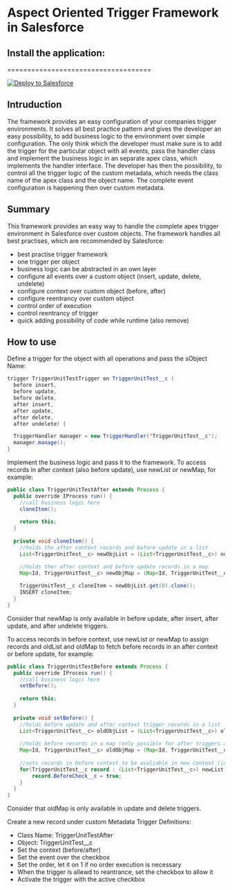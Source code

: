 # Aspect Oriented Trigger Framework in Salesforce
## Install the application:
====================================
 
<a href="https://githubsfdeploy.herokuapp.com?owner=behni&amp;repo=TriggerFramework">
  <img src="https://raw.githubusercontent.com/afawcett/githubsfdeploy/master/src/main/webapp/resources/img/deploy.png" alt="Deploy to Salesforce" />
</a>

## Intruduction
The framework provides an easy configuration of your companies trigger environments. It solves all best practice pattern and gives the developer an easy possibility, to add business logic to the environment over simple configuration. The only think which the developer must make sure is to add the trigger for the particular object with all events, pass the handler class and implement the business logic in an separate apex class, which implements the handler interface. The developer has then the possibility, to control all the trigger logic of the custom metadata, which needs the class name of the apex class and the object name. The complete event configuration is happening then over custom metadata.

## Summary
This framework provides an easy way to handle the complete apex trigger environment in Salesforce over custom objects. The framework handles all best practises, which are recommended by Salesforce:
* best practise trigger framework
* one trigger per object
* business logic can be abstracted in an own layer
* configure all events over a custom object (insert, update, delete, undelete)
* configure context over custom object (before, after)
* configure reentrancy over custom object
* control order of execution
* control reentrancy of trigger
* quick adding possibility of code while runtime (also remove)

## How to use
Define a trigger for the object with all operations and pass the sObject Name:
```java
trigger TriggerUnitTestTrigger on TriggerUnitTest__c (
  before insert, 
  before update, 
  before delete, 
  after insert, 
  after update, 
  after delete, 
  after undelete) {

  TriggerHandler manager = new TriggerHandler('TriggerUnitTest__c');
  manager.manage();
}
```

Implement the business logic and pass it to the framework.
To access records in after context (also before update), use newList or newMap, for example:
```java
public class TriggerUnitTestAfter extends Process {
  public override IProcess run() {
    //call business logic here
    cloneItem();
  
    return this;
  }
  
  private void cloneItem() {
    //holds the after context records and bafore update in a list
    List<TriggerUnitTest__c> newObjList = (List<TriggerUnitTest__c>) newList;

    //holds ther after context and before update records in a map
    Map<Id, TriggerUnitTest__c> newObjMap = (Map<Id, TriggerUnitTest__c>) newMap;
      
    TriggerUnitTest__c cloneItem = newObjList.get(0).clone();
    INSERT cloneItem;
  }
}
```
Consider that newMap is only available in before update, after insert, after update, and after undelete triggers.

To access records in before context, use newList or newMap to assign records and oldList and oldMap to fetch before records in an after context or before update, for example:
```java
public class TriggerUnitTestBefore extends Process {
  public override IProcess run() {
    //call business logic here
    setBefore();
  
    return this;
  }
  
  private void setBefore() {
    //holds before update and after context trigger records in a list
    List<TriggerUnitTest__c> oldObjList = (List<TriggerUnitTest__c>) oldList;
      
    //holds before records in a map (only possible for after triggers and before update triggers)
    Map<Id, TriggerUnitTest__c> oldObjMap = (Map<Id, TriggerUnitTest__c>) oldMap;
      
    //sets records in before context to be avaliable in new context (in before context only newList/newMap)
    for(TriggerUnitTest__c record : (List<TriggerUnitTest__c>) newList) {
        record.BeforeCheck__c = true;
    }
  }
}
```
Consider that oldMap is only available in update and delete triggers.

Create a new record under custom Metadata Trigger Definitions:
* Class Name: TriggerUnitTestAfter
* Object: TriggerUnitTest__c
* Set the context (before/after)
* Set the event over the checkbox
* Set the order, let it on 1 if no order execution is necessary
* When the trigger is allewd to reantrance, set the checkbox to allow it
* Activate the trigger with the active checkbox
